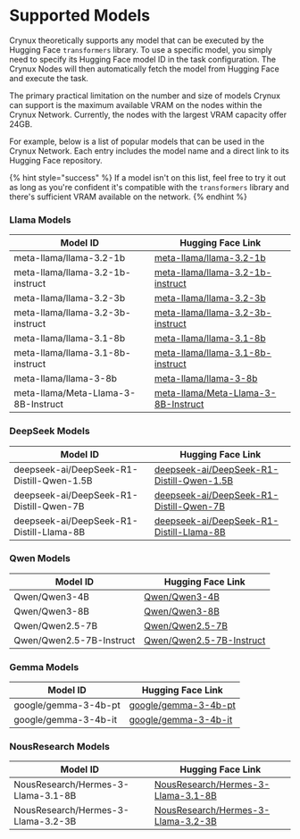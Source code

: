 # Supported Models

Crynux theoretically supports any model that can be executed by the Hugging Face `transformers` library. To use a specific model, you simply need to specify its Hugging Face model ID in the task configuration. The Crynux Nodes will then automatically fetch the model from Hugging Face and execute the task.

The primary practical limitation on the number and size of models Crynux can support is the maximum available VRAM on the nodes within the Crynux Network. Currently, the nodes with the largest VRAM capacity offer 24GB.

For example, below is a list of popular models that can be used in the Crynux Network. Each entry includes the model name and a direct link to its Hugging Face repository.

{% hint style="success" %}
If a model isn't on this list, feel free to try it out as long as you're confident it's compatible with the `transformers` library and there's sufficient VRAM available on the network.
{% endhint %}

### Llama Models

| Model ID                            | Hugging Face Link                                                                                 |
| ----------------------------------- | ------------------------------------------------------------------------------------------------- |
| meta-llama/llama-3.2-1b             | [meta-llama/llama-3.2-1b](https://huggingface.co/meta-llama/llama-3.2-1b)                         |
| meta-llama/llama-3.2-1b-instruct    | [meta-llama/llama-3.2-1b-instruct](https://huggingface.co/meta-llama/llama-3.2-1b-instruct)       |
| meta-llama/llama-3.2-3b             | [meta-llama/llama-3.2-3b](https://huggingface.co/meta-llama/llama-3.2-3b)                         |
| meta-llama/llama-3.2-3b-instruct    | [meta-llama/llama-3.2-3b-instruct](https://huggingface.co/meta-llama/llama-3.2-3b-instruct)       |
| meta-llama/llama-3.1-8b             | [meta-llama/llama-3.1-8b](https://huggingface.co/meta-llama/llama-3.1-8b)                         |
| meta-llama/llama-3.1-8b-instruct    | [meta-llama/llama-3.1-8b-instruct](https://huggingface.co/meta-llama/llama-3.1-8b-instruct)       |
| meta-llama/llama-3-8b               | [meta-llama/llama-3-8b](https://huggingface.co/meta-llama/llama-3-8b)                             |
| meta-llama/Meta-Llama-3-8B-Instruct | [meta-llama/Meta-Llama-3-8B-Instruct](https://huggingface.co/meta-llama/Meta-Llama-3-8B-Instruct) |

### DeepSeek Models

| Model ID                                  | Hugging Face Link                                                                                             |
| ----------------------------------------- | ------------------------------------------------------------------------------------------------------------- |
| deepseek-ai/DeepSeek-R1-Distill-Qwen-1.5B | [deepseek-ai/DeepSeek-R1-Distill-Qwen-1.5B](https://huggingface.co/deepseek-ai/DeepSeek-R1-Distill-Qwen-1.5B) |
| deepseek-ai/DeepSeek-R1-Distill-Qwen-7B   | [deepseek-ai/DeepSeek-R1-Distill-Qwen-7B](https://huggingface.co/deepseek-ai/DeepSeek-R1-Distill-Qwen-7B)     |
| deepseek-ai/DeepSeek-R1-Distill-Llama-8B  | [deepseek-ai/DeepSeek-R1-Distill-Llama-8B](https://huggingface.co/deepseek-ai/DeepSeek-R1-Distill-Llama-8B)   |

### Qwen Models

| Model ID                 | Hugging Face Link                                                           |
| ------------------------ | --------------------------------------------------------------------------- |
| Qwen/Qwen3-4B            | [Qwen/Qwen3-4B](https://huggingface.co/Qwen/Qwen3-4B)                       |
| Qwen/Qwen3-8B            | [Qwen/Qwen3-8B](https://huggingface.co/Qwen/Qwen3-8B)                       |
| Qwen/Qwen2.5-7B          | [Qwen/Qwen2.5-7B](https://huggingface.co/Qwen/Qwen2.5-7B)                   |
| Qwen/Qwen2.5-7B-Instruct | [Qwen/Qwen2.5-7B-Instruct](https://huggingface.co/Qwen/Qwen2.5-7B-Instruct) |

### Gemma Models

| Model ID             | Hugging Face Link                                                   |
| -------------------- | ------------------------------------------------------------------- |
| google/gemma-3-4b-pt | [google/gemma-3-4b-pt](https://huggingface.co/google/gemma-3-4b-pt) |
| google/gemma-3-4b-it | [google/gemma-3-4b-it](https://huggingface.co/google/gemma-3-4b-it) |

### NousResearch Models

| Model ID                           | Hugging Face Link                                                                               |
| ---------------------------------- | ----------------------------------------------------------------------------------------------- |
| NousResearch/Hermes-3-Llama-3.1-8B | [NousResearch/Hermes-3-Llama-3.1-8B](https://huggingface.co/NousResearch/Hermes-3-Llama-3.1-8B) |
| NousResearch/Hermes-3-Llama-3.2-3B | [NousResearch/Hermes-3-Llama-3.2-3B](https://huggingface.co/NousResearch/Hermes-3-Llama-3.2-3B) |
